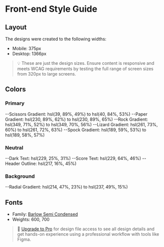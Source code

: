 # Front-end Style Guide

## Layout

The designs were created to the following widths:

- Mobile: 375px
- Desktop: 1366px

> 💡 These are just the design sizes. Ensure content is responsive and meets WCAG requirements by testing the full range of screen sizes from 320px to large screens.

## Colors

### Primary

--Scissors Gradient: hsl(39, 89%, 49%) to hsl(40, 84%, 53%)
--Paper Gradient: hsl(230, 89%, 62%) to hsl(230, 89%, 65%)
--Rock Gradient: hsl(349, 71%, 52%) to hsl(349, 70%, 56%)
--Lizard Gradient: hsl(261, 73%, 60%) to hsl(261, 72%, 63%)
--Spock Gradient: hsl(189, 59%, 53%) to hsl(189, 58%, 57%)

### Neutral

--Dark Text: hsl(229, 25%, 31%)
--Score Text: hsl(229, 64%, 46%)
--Header Outline: hsl(217, 16%, 45%)

### Background

--Radial Gradient: hsl(214, 47%, 23%) to hsl(237, 49%, 15%)

## Fonts

- Family: [Barlow Semi Condensed](https://fonts.google.com/specimen/Barlow+Semi+Condensed)
- Weights: 600, 700

> 💎 [Upgrade to Pro](https://www.frontendmentor.io/pro?ref=style-guide) for design file access to see all design details and get hands-on experience using a professional workflow with tools like Figma.
